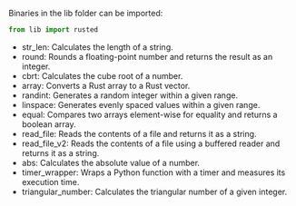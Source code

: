 Binaries in the lib folder can be imported:
```python
from lib import rusted
```

- str_len: Calculates the length of a string.
- round: Rounds a floating-point number and returns the result as an integer.
- cbrt: Calculates the cube root of a number.
- array: Converts a Rust array to a Rust vector.
- randint: Generates a random integer within a given range.
- linspace: Generates evenly spaced values within a given range.
- equal: Compares two arrays element-wise for equality and returns a boolean array.
- read_file: Reads the contents of a file and returns it as a string.
- read_file_v2: Reads the contents of a file using a buffered reader and returns it as a string.
- abs: Calculates the absolute value of a number.
- timer_wrapper: Wraps a Python function with a timer and measures its execution time.
- triangular_number: Calculates the triangular number of a given integer.
